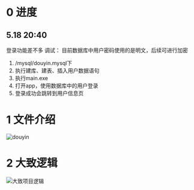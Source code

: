 # 0 进度
## 5.18 20:40
登录功能差不多
调试：
目前数据库中用户密码使用的是明文，后续可进行加密
1. /mysql/douyin.mysql下
2. 执行建库、建表、插入用户数据语句
3. 执行main.exe
4. 打开app，使用数据库中的用户登录
5. 登录成功会跳转到用户信息页

# 1 文件介绍

![douyin](https://gitee.com/kkite/blogimg/raw/master/202205160931683.png)

# 2 大致逻辑

![大致项目逻辑](https://gitee.com/kkite/blogimg/raw/master/202205160931668.png)